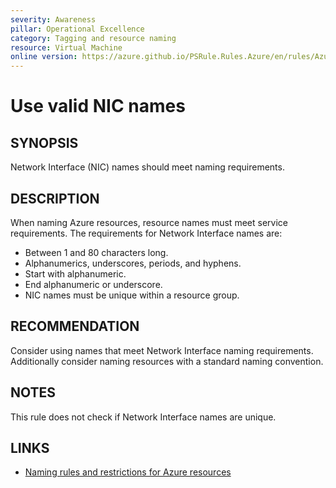 ```yaml
---
severity: Awareness
pillar: Operational Excellence
category: Tagging and resource naming
resource: Virtual Machine
online version: https://azure.github.io/PSRule.Rules.Azure/en/rules/Azure.VM.NICName/
---
```


# Use valid NIC names

## SYNOPSIS

Network Interface (NIC) names should meet naming requirements.

## DESCRIPTION

When naming Azure resources, resource names must meet service requirements.
The requirements for Network Interface names are:

- Between 1 and 80 characters long.
- Alphanumerics, underscores, periods, and hyphens.
- Start with alphanumeric.
- End alphanumeric or underscore.
- NIC names must be unique within a resource group.

## RECOMMENDATION

Consider using names that meet Network Interface naming requirements.
Additionally consider naming resources with a standard naming convention.

## NOTES

This rule does not check if Network Interface names are unique.

## LINKS

- [Naming rules and restrictions for Azure resources](https://docs.microsoft.com/azure/azure-resource-manager/management/resource-name-rules)
